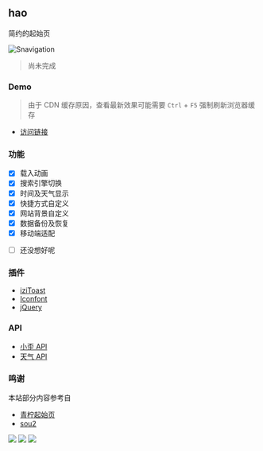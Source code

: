 <p>
<strong><h2>hao</h2></strong>
简约的起始页
</p>

![Snavigation](https://img.imsyy.top/other/Snavigation.png)

>尚未完成

### Demo
>由于 CDN 缓存原因，查看最新效果可能需要 `Ctrl` + `F5` 强制刷新浏览器缓存

- [访问链接](https://wangcy.tk/startpage)

### 功能

- [x] 载入动画
- [x] 搜索引擎切换
- [x] 时间及天气显示
- [x] 快捷方式自定义
- [x] 网站背景自定义
- [x] 数据备份及恢复
- [x] 移动端适配
* [ ] 还没想好呢

### 插件

* [iziToast](https://izitoast.marcelodolza.com/)
* [Iconfont](https://www.iconfont.cn/)
* [jQuery](https://jquery.com/)

### API

* [小歪 API](https://api.ixiaowai.cn/)
* [天气 API](https://www.tianqiapi.com/)

### 鸣谢

本站部分内容参考自

* [青柠起始页](https://limestart.cn/)
* [sou2](https://github.com/yeetime/sou2/)

<a title="SSL" target="_blank" href="https://myssl.com/seal/detail?domain=blog.imsyy.top"><img src="https://img.shields.io/badge/MySSL-安全认证-brightgreen"></a>&nbsp;<a title="CDN" target="_blank" href="https://cdnjs.com/"><img src="https://img.shields.io/badge/CDN-Cloudflare-blue"></a>&nbsp;<a title="Copyright" target="_blank" href="https://imsyy.top/"><img src="https://img.shields.io/badge/Copyright%20%C2%A9%202020--2022-%E7%84%A1%E5%90%8D-red"></a>
